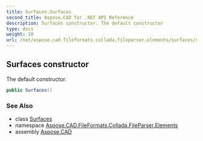 ```yaml
---
title: Surfaces.Surfaces
second_title: Aspose.CAD for .NET API Reference
description: Surfaces constructor. The default constructor
type: docs
weight: 10
url: /net/aspose.cad.fileformats.collada.fileparser.elements/surfaces/surfaces/
---
```

## Surfaces constructor

The default constructor.

```csharp
public Surfaces()
```

### See Also

* class [Surfaces](../)
* namespace [Aspose.CAD.FileFormats.Collada.FileParser.Elements](../../surfaces/)
* assembly [Aspose.CAD](../../../)


